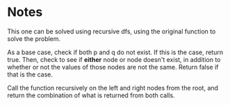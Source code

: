 # Notes

This one can be solved using recursive dfs, using the original
function to solve the problem.

As a base case, check if both p and q do not exist. If this is the
case, return true. Then, check to see if **either** node or node doesn't exist,
in addition to whether or not the values of those nodes are not the same.
Return false if that is the case.

Call the function recursively on the left and right nodes from the root,
and return the combination of what is returned from both calls.
